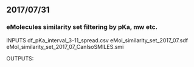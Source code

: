 ## 2017/07/31

### eMolecules similarity set filtering by pKa, mw etc.

INPUTS
df_pKa_interval_3-11_spread.csv 
eMol_similarity_set_2017_07.sdf
eMol_similarity_set_2017_07_CanIsoSMILES.smi 

OUTPUTS:

